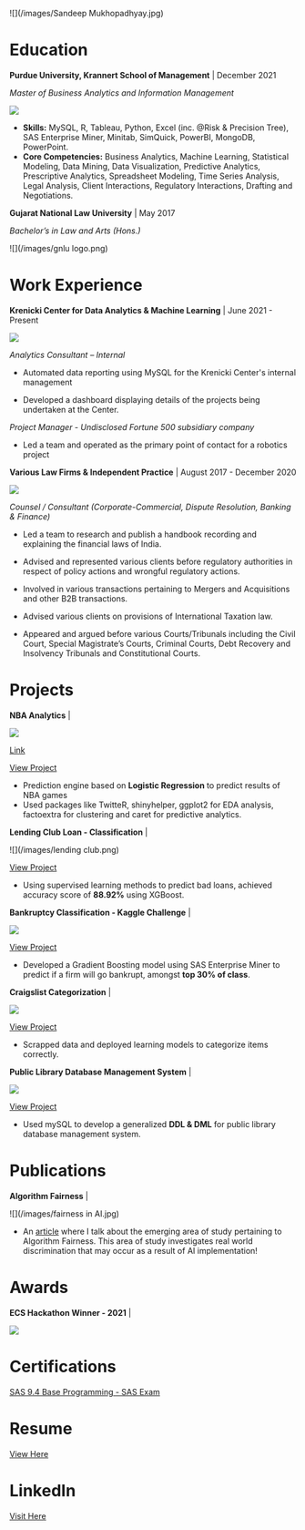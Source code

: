 
![](/images/Sandeep Mukhopadhyay.jpg)

# Education 

**Purdue University, Krannert School of Management** | December 2021

*Master of Business Analytics and Information Management* 

![](/images/KrannertPurdue.png)

- **Skills:** MySQL, R, Tableau, Python, Excel (inc. @Risk & Precision Tree), SAS Enterprise Miner, Minitab, SimQuick, PowerBI, MongoDB, PowerPoint.
- **Core Competencies:** Business Analytics, Machine Learning, Statistical Modeling, Data Mining, Data Visualization, Predictive Analytics, Prescriptive Analytics, Spreadsheet Modeling, Time Series Analysis, Legal Analysis, Client Interactions, Regulatory Interactions, Drafting and Negotiations.  


**Gujarat National Law University** | May 2017

*Bachelor’s in Law and Arts (Hons.)* 

![](/images/gnlu logo.png)





# Work Experience

**Krenicki Center for Data Analytics & Machine Learning** | June 2021 - Present

![](/images/KrannertPurdue.png)

*Analytics Consultant – Internal*

- Automated data reporting using MySQL for the Krenicki Center's internal management

- Developed a dashboard displaying details of the projects being undertaken at the Center. 

*Project Manager - Undisclosed Fortune 500 subsidiary company*

- Led a team and operated as the primary point of contact for a robotics project




**Various Law Firms & Independent Practice** | August 2017 - December 2020

![](/images/LAWATTORNEYLogo997.jpg)

*Counsel / Consultant (Corporate-Commercial, Dispute Resolution, Banking & Finance)*

- Led a team to research and publish a handbook recording and explaining the financial laws of India.

- Advised and represented various clients before regulatory authorities in respect of policy actions and wrongful regulatory actions.

- Involved in various transactions pertaining to Mergers and Acquisitions and other B2B transactions.

- Advised various clients on provisions of International Taxation law.

- Appeared and argued before various Courts/Tribunals including the Civil Court, Special Magistrate’s Courts, Criminal Courts, Debt Recovery and Insolvency Tribunals and Constitutional Courts.




# Projects

**NBA Analytics** | 

![](/images/nba-logo.jpg) 

[Link](https://amaheshw.shinyapps.io/NBA_Team6/)


[View Project](https://github.com/sandsoftime11/NBA-Analytics) 
 
- Prediction engine based on **Logistic Regression** to predict results of NBA games
- Used packages like TwitteR, shinyhelper, ggplot2 for EDA analysis, factoextra for clustering and caret for predictive analytics.  




**Lending Club Loan - Classification** |

![](/images/lending club.png) 



[View Project](https://github.com/Usama93-PU/Lending-Club-Loan-Classification)

- Using supervised learning methods to predict bad loans, achieved accuracy score of **88.92%** using XGBoost.





**Bankruptcy Classification - Kaggle Challenge** |

![](/images/Kaggle_logo.png) 



[View Project](https://github.com/Usama93-PU/Bankruptcy-Classification-Kaggle-Challenge) 
- Developed a Gradient Boosting model using SAS Enterprise Miner to predict if a firm will go bankrupt, amongst **top 30% of class**.





**Craigslist Categorization** |

![](/images/Craigslist-logo.jpg) 




[View Project](https://github.com/Usama93-PU/Diabetes-Patients-Survival-Analysis) 
- Scrapped data and deployed learning models to categorize items correctly. 




**Public Library Database Management System** |

![](/images/Seattle_Public_Library_logo.png) 


[View Project](https://github.com/Usama93-PU/Public-Library-Database-Management-System)

- Used mySQL to develop a generalized **DDL & DML** for public library database management system.


# Publications

**Algorithm Fairness** |

![](/images/fairness in AI.jpg)



- An [article](https://medium.com/@sandeepmukhopadhyay92/algorithm-fairness-acf31892a05d) where I talk about the emerging area of study pertaining to Algorithm Fairness. This area of study investigates real world discrimination that may occur as a result of AI implementation!  



# Awards

**ECS Hackathon Winner - 2021** |

![](/images/ECS_Logo-1.png)



# Certifications


[SAS 9.4 Base Programming - SAS Exam](https://www.credly.com/badges/08c9c50a-0b1b-4d81-b34a-d2a35f10e756?source=linked_in_profile)


# Resume


[View Here](https://github.com/sandsoftime11/Sandeep-Mukhopadhyay/blob/main/Sandeep%20Mukhopadhyay%20-%20Resume.pdf)

# LinkedIn

[Visit Here](https://www.linkedin.com/in/sandeep-mukhopadhyay-1ab488b9//)

